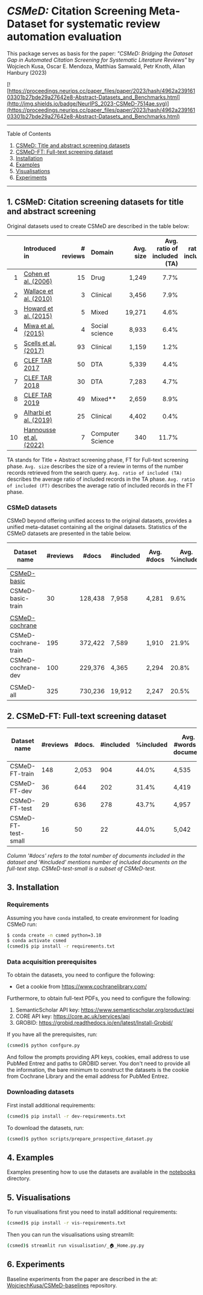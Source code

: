 # *CSMeD:* Citation Screening Meta-Dataset for systematic review automation evaluation

This package serves as basis for the paper: _"CSMeD: Bridging the Dataset Gap in Automated Citation Screening for
Systematic Literature Reviews"_ by Wojciech Kusa, Oscar E. Mendoza, Matthias Samwald, Petr Knoth, Allan Hanbury (2023)

[![https://proceedings.neurips.cc/paper_files/paper/2023/hash/4962a23916103301b27bde29a27642e8-Abstract-Datasets_and_Benchmarks.html](http://img.shields.io/badge/NeurIPS_2023-CSMeD-7514ae.svg)](https://proceedings.neurips.cc/paper_files/paper/2023/hash/4962a23916103301b27bde29a27642e8-Abstract-Datasets_and_Benchmarks.html)

---

Table of Contents

1. [CSMeD: Title and abstract screening datasets](#csmed)
2. [CSMeD-FT: Full-text screening dataset](#csmed-ft)
3. [Installation](#installation)
4. [Examples](#examples)
5. [Visualisations](#visualisations)
6. [Experiments](#experiments)

____

## <a name="csmed" /> 1. CSMeD: Citation screening datasets for title and abstract screening

Original datasets used to create CSMeD are described in the table below:

|    | Introduced in                                                           | # reviews | Domain           | Avg. size | Avg. ratio of included (TA) | Avg. ratio of included (FT) | Additional data | Data URL                                                                                                     | Cochrane | Publicly available | Included in **CSMeD**                              |
|---:|:------------------------------------------------------------------------|----------:|:-----------------|----------:|----------------------------:|----------------------------:|-----------------|--------------------------------------------------------------------------------------------------------------|----------|--------------------|----------------------------------------------------|
|  1 | [Cohen et al. (2006)](https://doi.org/10.1197/jamia.M1929)              |        15 | Drug             |     1,249 |                        7.7% |                           — | —               | [Web](https://dmice.ohsu.edu/cohenaa/systematic-drug-class-review-data.html)                                 | —        | ✓                  | [✓](csmed%2Fdatasets%2Fcohen%2Fcohen.py)           |
|  2 | [Wallace et al. (2010)](https://doi.org/10.1145/1835804.1835829)        |         3 | Clinical         |     3,456 |                        7.9% |                           — | —               | [GiitHub](https://github.com/bwallace/citation-screening)                                                    | —        | ✓                  | [✓](csmed%2Fdatasets%2Fsas2010%2Fsas2010.py)       |
|  3 | [Howard et al. (2015)](https://doi.org/10.1186/s13643-016-0263-z)       |         5 | Mixed            |    19,271 |                        4.6% |                           — | —               | [Supplementary](https://systematicreviewsjournal.biomedcentral.com/articles/10.1186/s13643-016-0263-z#Sec30) | —        | ✓                  | [✓](csmed%2Fdatasets%2Fswift%2Fswift.py)           |
|  4 | [Miwa et al. (2015)](https://doi.org/10.1016/j.jbi.2014.06.005)         |         4 | Social science   |     8,933 |                        6.4% |                           — | —               | —                                                                                                            | —        | —                  | —                                                  |
|  5 | [Scells et al. (2017)](https://dl.acm.org/doi/10.1145/3077136.3080707)  |        93 | Clinical         |     1,159 |                        1.2% |                           — | Search queries  | [GitHub](https://github.com/ielab/SIGIR2017-SysRev-Collection)                                               | ✓        | ✓                  | [✓](csmed%2Fdatasets%2Fsigir2017%2Fsigir2017.py)   |
|  6 | [CLEF TAR 2017](https://ceur-ws.org/Vol-1866/invited_paper_12.pdf)      |        50 | DTA              |     5,339 |                        4.4% |                           — | Review protocol | [GitHub](https://github.com/CLEF-TAR/tar/tree/master/2017-TAR)                                               | ✓        | ✓                  | [✓](csmed%2Fdatasets%2Ftar2017%2Ftar2017.py)       |
|  7 | [CLEF TAR 2018](https://ceur-ws.org/Vol-2125/invited_paper_6.pdf)       |        30 | DTA              |     7,283 |                        4.7% |                           — | Review protocol | [GitHub](https://github.com/CLEF-TAR/tar/tree/master/2018-TAR)                                               | ✓        | ✓                  | [✓](csmed%2Fdatasets%2Ftar2018%2Ftar2018.py)       |
|  8 | [CLEF TAR 2019](https://ceur-ws.org/Vol-2380/paper_250.pdf)             |        49 | Mixed**          |     2,659 |                        8.9% |                           — | Review protocol | [GitHub](https://github.com/CLEF-TAR/tar/tree/master/2019-TAR)                                               | ✓        | ✓                  | [✓](csmed%2Fdatasets%2Ftar2019%2Ftar2019.py)       |
|  9 | [Alharbi et al. (2019)](https://dl.acm.org/doi/10.1145/3331184.3331358) |        25 | Clinical         |     4,402 |                        0.4% |                           — | Review updates  | [GitHub](https://github.com/Amal-Alharbi/Systematic_Reviews_Update)                                          | ✓        | ✓                  | [✓](csmed%2Fdatasets%2Fsr_updates%2Fsr_updates.py) |
| 10 | [Hannousse et al. (2022)](https://doi.org/10.1007/978-3-031-04112-9_15) |         7 | Computer Science |       340 |                       11.7% |                           — | Review protocol | [GitHub](https://github.com/hannousse/Semantic-Scholar-Evaluation)                                           | —        | ✓                  | [✓](csmed%2Fdatasets%2Fcs_reviews%2Fcs_reviews.py) |

TA stands for Title + Abstract screening phase, FT for Full-text screening phase.
`Avg. size` describes the size of a review in terms of the number records retrieved from the search
query. `Avg. ratio of included (TA)` describes the average ratio of included records in the TA
phase. `Avg. ratio of included (FT)` describes the average ratio of included records in the FT phase.

### CSMeD datasets

CSMeD beyond offering unified access to the original datasets, provides a unified meta-dataset containing all the
original datasets. Statistics of the CSMeD datasets are presented in the table below.

| Dataset name                                                            | #reviews | #docs   | #included | Avg. #docs | Avg. %included | Avg. #words in document | 
|-------------------------------------------------------------------------|----------|---------|-----------|------------|----------------|-------------------------| 
| [CSMeD-basic](csmed%2Fdatasets%2Fcsmed_basic%2Fcsmed_basic.py)          |          |         |           |            |                |                         |
| CSMeD-basic-train                                                       | 30       | 128,438 | 7,958     | 4,281      | 9.6%           | 229                     | 
|                                                                         |          |         |           |            |                |                         |
| [CSMeD-cochrane](csmed%2Fdatasets%2Fcsmed_cochrane%2Fcsmed_cochrane.py) |          |         |           |            |                |                         |
| CSMeD-cochrane-train                                                    | 195      | 372,422 | 7,589     | 1,910      | 21.9%          | 180                     | 
| CSMeD-cochrane-dev                                                      | 100      | 229,376 | 4,365     | 2,294      | 20.8%          | 201                     |
|                                                                         |          |         |           |            |                |                         |
| CSMeD-all                                                               | 325      | 730,236 | 19,912    | 2,247      | 20.5%          | 195                     |

## <a name="csmed-ft" /> 2. CSMeD-FT: Full-text screening dataset

| Dataset name        | #reviews | #docs. | #included | %included | Avg. #words in document | Avg. #words in review |
|---------------------|----------|--------|-----------|-----------|-------------------------|-----------------------|
| CSMeD-FT-train      | 148      | 2,053  | 904       | 44.0%     | 4,535                   | 1,493                 |
| CSMeD-FT-dev        | 36       | 644    | 202       | 31.4%     | 4,419                   | 1,402                 |
| CSMeD-FT-test       | 29       | 636    | 278       | 43.7%     | 4,957                   | 2,318                 |
| CSMeD-FT-test-small | 16       | 50     | 22        | 44.0%     | 5,042                   | 2,354                 |

*Column '#docs' refers to the total number of documents included in the dataset and '#included' mentions number of
included documents on the full-text step. CSMeD-test-small is a subset of
CSMeD-test.*

## <a name="installation" /> 3. Installation

### Requirements

Assuming you have `conda` installed, to create environment for loading CSMeD run:

```zsh
$ conda create -n csmed python=3.10
$ conda activate csmed
(csmed)$ pip install -r requirements.txt
```

### Data acquisition prerequisites

To obtain the datasets, you need to configure the following:

- Get a cookie from https://www.cochranelibrary.com/

Furthermore, to obtain full-text PDFs, you need to configure the following:

1. SemanticScholar API key: https://www.semanticscholar.org/product/api
2. CORE API key: https://core.ac.uk/services/api
3. GROBID: https://grobid.readthedocs.io/en/latest/Install-Grobid/

If you have all the prerequisites, run:

```zsh
(csmed)$ python confgure.py
```

And follow the prompts providing API keys, cookies, email address to use PubMed Entrez and paths to GROBID server.
You don't need to provide all the information, the bare minimum to construct the datasets is the cookie from Cochrane
Library and the email address for PubMed Entrez.

### Downloading datasets

First install additional requirements:

```zsh
(csmed)$ pip install -r dev-requirements.txt
```

To download the datasets, run:

```zsh
(csmed)$ python scripts/prepare_prospective_dataset.py
```

## <a name="examples" /> 4. Examples

Examples presenting how to use the datasets are available in the [notebooks](notebooks) directory.

## <a name="visualisations" /> 5. Visualisations

To run visualisations first you need to install additional requirements:

```zsh
(csmed)$ pip install -r vis-requirements.txt
```

Then you can run the visualisations using streamlit:

```zsh
(csmed)$ streamlit run visualisation/_🏠_Home.py.py
```

## <a name="experiments" /> 6. Experiments

Baseline experiments from the paper are described in the
at: [WojciechKusa/CSMeD-baselines](https://github.com/WojciechKusa/CSMeD-baselines) repository.